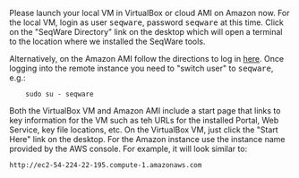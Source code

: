 Please launch your local VM in VirtualBox or cloud AMI on Amazon now.  For the
local VM, login as user <kbd>seqware</kbd>, password <kbd>seqware</kbd> at this
time. Click on the "SeqWare Directory" link on the desktop which will open a
terminal to the location where we installed the SeqWare tools.

Alternatively, on the Amazon AMI follow the directions to log in
[here](http://docs.aws.amazon.com/AWSEC2/latest/UserGuide/AccessingInstancesLinux.html).
Once logging into the remote instance you need to "switch user" to
<kbd>seqware</kbd>, e.g.:

        sudo su - seqware

Both the VirtualBox VM and Amazon AMI include a start page that links to key information
for the VM such as teh URLs for the installed Portal, Web Service, key file locations, etc.
On the VirtualBox VM, just click the "Start Here" link on the desktop.  For the Amazon instance
use the instance name provided by the AWS console. For example, it will look similar to:

	http://ec2-54-224-22-195.compute-1.amazonaws.com

